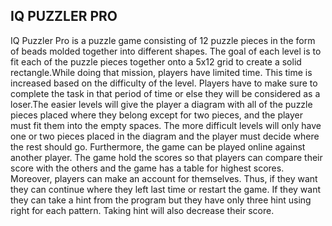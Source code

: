 ## IQ PUZZLER PRO
  IQ Puzzler Pro is a puzzle game consisting of 12 puzzle pieces in the form of beads molded together into different shapes. The goal of each level is to fit each of the puzzle pieces together onto a 5x12 grid to create a solid rectangle.While doing that mission, players have limited time. This time is increased based on the difficulty of the level. Players have to make sure to complete the task in that period of time or else they will be considered as a loser.The easier levels will give the player a diagram with all of the puzzle pieces placed where they belong except for two pieces, and the player must fit them into the empty spaces. The more difficult levels will only have one or two pieces placed in the diagram and the player must decide where the rest should go. Furthermore, the game can be played online against another player. The game hold the scores so that players can compare their score with the others and the game has a table for highest scores. Moreover, players can make an account for themselves. Thus, if they want they can continue where they left last time or restart the game. If they want they can take a hint from the program but they have only three hint using right for each pattern. Taking hint will also decrease their score. 
